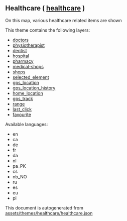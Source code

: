 [//]: # (WARNING: this file is automatically generated. Please find the sources at the bottom and edit those sources)

 Healthcare ( [healthcare](https://mapcomplete.org/healthcare) ) 
-----------------------------------------------------------------



On this map, various healthcare related items are shown

This theme contains the following layers:



  - [doctors](../Layers/doctors.md)
  - [physiotherapist](../Layers/physiotherapist.md)
  - [dentist](../Layers/dentist.md)
  - [hospital](../Layers/hospital.md)
  - [pharmacy](../Layers/pharmacy.md)
  - [medical-shops](../Layers/medical-shops.md)
  - [shops](../Layers/shops.md)
  - [selected_element](../Layers/selected_element.md)
  - [gps_location](../Layers/gps_location.md)
  - [gps_location_history](../Layers/gps_location_history.md)
  - [home_location](../Layers/home_location.md)
  - [gps_track](../Layers/gps_track.md)
  - [range](../Layers/range.md)
  - [last_click](../Layers/last_click.md)
  - [favourite](../Layers/favourite.md)


Available languages:



  - en
  - ca
  - de
  - fr
  - da
  - nl
  - pa_PK
  - cs
  - nb_NO
  - ru
  - es
  - eu
  - pl
 

This document is autogenerated from [assets/themes/healthcare/healthcare.json](https://github.com/pietervdvn/MapComplete/blob/develop/assets/themes/healthcare/healthcare.json)
